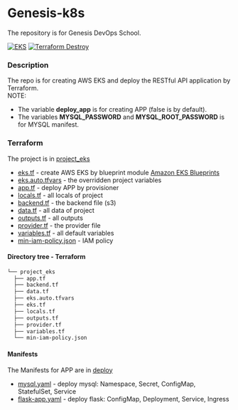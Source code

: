 # Genesis-k8s
The repository is for Genesis DevOps School. 

[![EKS](https://github.com/spytliak/Genesis-k8s/actions/workflows/main.yml/badge.svg)](https://github.com/spytliak/Genesis-k8s/actions/workflows/main.yml)
[![Terraform Destroy](https://github.com/spytliak/Genesis-k8s/actions/workflows/destroy.yml/badge.svg)](https://github.com/spytliak/Genesis-k8s/actions/workflows/destroy.yml)

### Description
The repo is for creating AWS EKS and deploy the RESTful API application by Terraform.  
NOTE:
 * The variable **deploy_app** is for creating APP (false is by default).
 * The variables **MYSQL_PASSWORD** and **MYSQL_ROOT_PASSWORD** is for MYSQL manifest.

### Terraform

The project is in [project_eks](/terraform/project_eks/)  

* [eks.tf](/terraform/project_eks/eks.tf)                                       - create AWS EKS by blueprint module [Amazon EKS Blueprints](https://github.com/aws-ia/terraform-aws-eks-blueprints)
* [eks.auto.tfvars](/terraform/project_eks/eks.auto.tfvars)                     - the overridden project variables  
* [app.tf](/terraform/project_eks/app.tf)                                       - deploy APP by provisioner
* [locals.tf](/terraform/project_eks/locals.tf)                                 - all locals of project
* [backend.tf](/terraform/project_eks/backend.tf)                               - the backend file (s3)
* [data.tf](/terraform/project_eks/data.tf)                                     - all data of project
* [outputs.tf](/terraform/project_eks/outputs.tf)                               - all outputs 
* [provider.tf](/terraform/project_eks/provider.tf)                             - the provider file
* [variables.tf](/terraform/project_eks/variables.tf)                           - all default variables
* [min-iam-policy.json](/terraform/project_eks/min-iam-policy.json)             - IAM policy

#### Directory tree - Terraform
```bash
└── project_eks
  ├── app.tf
  ├── backend.tf
  ├── data.tf
  ├── eks.auto.tfvars
  ├── eks.tf
  ├── locals.tf
  ├── outputs.tf
  ├── provider.tf
  ├── variables.tf
  └── min-iam-policy.json
```

#### Manifests

The Manifests for APP are in [deploy](/deploy/)  
* [mysql.yaml](/deploy/mysql.yaml)               - deploy mysql: Namespace, Secret, ConfigMap, StatefulSet, Service
* [flask-app.yaml](/deploy/flask-app.yaml)       - deploy flask: ConfigMap, Deployment, Service, Ingress
